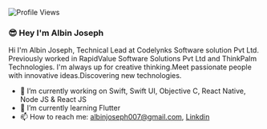 ![Profile Views](http://estruyf-github.azurewebsites.net/api/VisitorHit?user=albin-joseph&repo=albin-joseph&style=flat-square)
### 😎 Hey I'm Albin Joseph

Hi I'm Albin Joseph, Technical Lead at Codelynks Software solution Pvt Ltd. Previously worked in RapidValue Software Solutions Pvt Ltd and ThinkPalm Technologies.
I'm always up for creative thinking.Meet passionate people with innovative ideas.Discovering new technologies.

- 🔭 I’m currently working on Swift, Swift UI, Objective C, React Native, Node JS & React JS
- 🌱 I’m currently learning Flutter
- 📫 How to reach me: albinjoseph007@gmail.com, [Linkdin](https://www.linkedin.com/in/-albin-joseph-6b791b24/)

<!--
**albin-joseph/albin-joseph** is a ✨ _special_ ✨ repository because its `README.md` (this file) appears on your GitHub profile.

Here are some ideas to get you started:

- 🔭 I’m currently working on ...
- 🌱 I’m currently learning ...
- 👯 I’m looking to collaborate on ...
- 🤔 I’m looking for help with ...
- 💬 Ask me about ...
- 📫 How to reach me: ...
- 😄 Pronouns: ...
- ⚡ Fun fact: ...
-->

